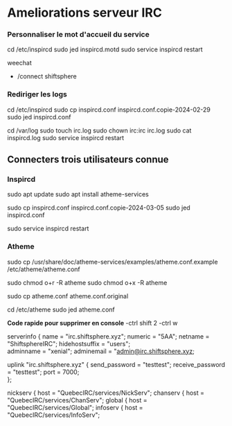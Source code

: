 # Ameliorations serveur IRC 

### Personnaliser le mot d'accueil du service

cd /etc/inspircd
sudo jed inspircd.motd 
sudo service inspircd restart 

weechat
- /connect shiftsphere

### Rediriger les logs 

cd /etc/inspircd
sudo cp inspircd.conf inspircd.conf.copie-2024-02-29
sudo jed inspircd.conf

<log method="file" type ="* - USERINPUT -USEROUTPUT" level="default" target="/var/log/irc/log" flush="20">

cd /var/log
sudo touch irc.log
sudo chown irc:irc irc.log
sudo cat inspircd.log
sudo service inspircd restart 

## Connecters trois utilisateurs connue
### Inspircd

sudo apt update
sudo apt install atheme-services

sudo cp inspircd.conf inspircd.conf.copie-2024-03-05
sudo jed inspircd.conf

<link name="irc.shiftsphere.xyz" ipaddr="172.105.15.81" port="7000" allowmask="172.105.1$

<link name="irc.shiftsphere.xyz" ipaddr="172.105.15.81" port="7000" allowmask="172.$

<uline server="irc.shiftsphere.xyz" silent="yes">

<bind address="172.105.15.81" port="7000" type="servers">

<module name="spanningtree">
<module name="alias">
<module name="chghost">
<module name="mlock">
<module name="sasl">
<sasl target="services.example.tld">
<module name="servprotect">
<module name="services_account">
<module name="topiclock">

sudo service inspircd restart 

### Atheme

sudo cp /usr/share/doc/atheme-services/examples/atheme.conf.example /etc/atheme/atheme.conf

sudo chmod o+r -R atheme
sudo chmod o+x -R atheme

sudo cp atheme.conf atheme.conf.original

cd /etc/atheme
sudo jed atheme.conf

**Code rapide pour supprimer en console** 
-ctrl shift 2
-ctrl w

serverinfo {
        name = "irc.shiftsphere.xyz";
        numeric = "5AA";
        netname = "ShiftsphereIRC";
        hidehostsuffix = "users";  
        adminname = "xenial";
        adminemail = "admin@irc.shiftsphere.xyz;


uplink "irc.shiftsphere.xyz" { 
        send_password = "testtest";
        receive_password = "testtest"; 
        port = 7000;  
};


nickserv {
        host = "QuebecIRC/services/NickServ";
chanserv {
        host = "QuebecIRC/services/ChanServ";
global {
        host = "QuebecIRC/services/Global";
infoserv {
        host = "QuebecIRC/services/InfoServ";
